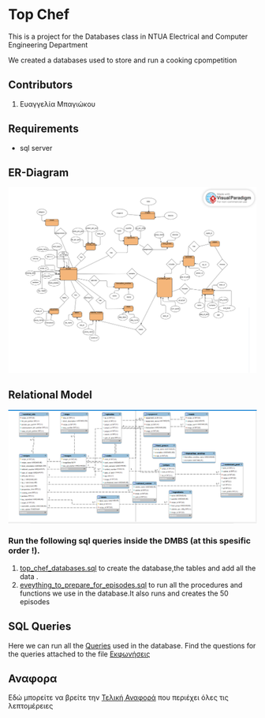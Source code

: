 # Top Chef 
This is a project for the Databases class in NTUA Electrical and Computer Engineering Department

We created a databases used to store and run a cooking cpompetition

## Contributors
1. Ευαγγελία Μπαγιώκου

## Requirements
- sql server

## ER-Diagram
![](https://github.com/evaggeliampagiokou/topchef/blob/main/ER_DIAGRAM.png)
## Relational Model
![](https://github.com/evaggeliampagiokou/topchef/blob/main/relational_model.png)

### Run the following sql queries inside the DMBS (at this spesific order !).
1. [top_chef_databases.sql](top_chef_databases.sql) to create the database,the tables and add all the data .
2. [eveything_to_prepare_for_episodes.sql](eveything_to_prepare_for_episodes.sql) to run all the procedures and functions we use in the database.It also runs and creates the 50 episodes

## SQL Queries
Here we can run all the [Queries](queeries.sql) used in the database.
Find the questions for the queries attached to the file [Εκφωνήσεις](εκφώνηση.pdf)
## Αναφορα
Εδώ μπορείτε να βρείτε την [Τελική Αναφορά]() που περιέχει όλες τις λεπτομέρειες 

